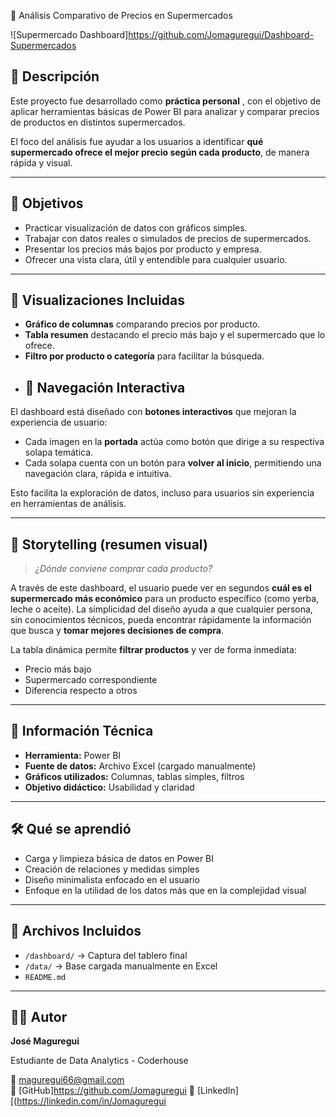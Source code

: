 🛒 Análisis Comparativo de Precios en Supermercados

![Supermercado Dashboard]https://github.com/Jomaguregui/Dashboard-Supermercados

## 📌 Descripción

Este proyecto fue desarrollado como **práctica personal** , con el objetivo de aplicar herramientas básicas de Power BI para analizar y comparar precios de productos en distintos supermercados.

El foco del análisis fue ayudar a los usuarios a identificar **qué supermercado ofrece el mejor precio según cada producto**, de manera rápida y visual.

---

## 🎯 Objetivos

- Practicar visualización de datos con gráficos simples.
- Trabajar con datos reales o simulados de precios de supermercados.
- Presentar los precios más bajos por producto y empresa.
- Ofrecer una vista clara, útil y entendible para cualquier usuario.

---

## 🧩 Visualizaciones Incluidas

- **Gráfico de columnas** comparando precios por producto.
- **Tabla resumen** destacando el precio más bajo y el supermercado que lo ofrece.
- **Filtro por producto o categoría** para facilitar la búsqueda.
- ## 🔄 Navegación Interactiva

El dashboard está diseñado con **botones interactivos** que mejoran la experiencia de usuario:

- Cada imagen en la **portada** actúa como botón que dirige a su respectiva solapa temática.
- Cada solapa cuenta con un botón para **volver al inicio**, permitiendo una navegación clara, rápida e intuitiva.

Esto facilita la exploración de datos, incluso para usuarios sin experiencia en herramientas de análisis.

---

## 📖 Storytelling (resumen visual)

> *¿Dónde conviene comprar cada producto?*

A través de este dashboard, el usuario puede ver en segundos **cuál es el supermercado más económico** para un producto específico (como yerba, leche o aceite). La simplicidad del diseño ayuda a que cualquier persona, sin conocimientos técnicos, pueda encontrar rápidamente la información que busca y **tomar mejores decisiones de compra**.

La tabla dinámica permite **filtrar productos** y ver de forma inmediata:
- Precio más bajo
- Supermercado correspondiente
- Diferencia respecto a otros

---

## 🧾 Información Técnica

- **Herramienta:** Power BI
- **Fuente de datos:** Archivo Excel (cargado manualmente)
- **Gráficos utilizados:** Columnas, tablas simples, filtros
- **Objetivo didáctico:** Usabilidad y claridad

---

## 🛠️ Qué se aprendió

- Carga y limpieza básica de datos en Power BI
- Creación de relaciones y medidas simples
- Diseño minimalista enfocado en el usuario
- Enfoque en la utilidad de los datos más que en la complejidad visual

---

## 📁 Archivos Incluidos

- `/dashboard/` → Captura del tablero final
- `/data/` → Base cargada manualmente en Excel
- `README.md` 

---

## 🧑‍🎓 Autor

**José Maguregui**  

Estudiante de Data Analytics - Coderhouse  

📧 maguregui66@gmail.com  
🐙 [GitHub]https://github.com/Jomaguregui
💼 [LinkedIn][(https://linkedin.com/in/Jomaguregui


